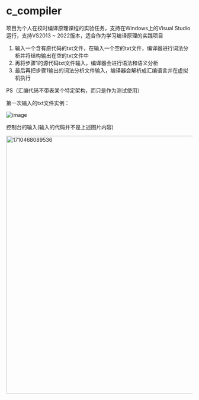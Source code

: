 # c_compiler
项目为个人在校时编译原理课程的实验任务，支持在Windows上的Visual Studio运行，支持VS2013 ~ 2022版本，适合作为学习编译原理的实践项目

1. 输入一个含有原代码的txt文件，在输入一个空的txt文件，编译器进行词法分析并将结构输出在空的txt文件中
2. 再将步骤1的源代码txt文件输入，编译器会进行语法和语义分析
3. 最后再把步骤1输出的词法分析文件输入，编译器会解析成汇编语言并在虚拟机执行
  
PS（汇编代码不带表某个特定架构，而只是作为测试使用）

第一次输入的txt文件实例：

![image](https://github.com/WlayRay/c_compiler/assets/152136925/b03bbf26-c393-49a6-9a49-11391cea562e)

控制台的输入(输入的代码并不是上述图片内容)

<img width="695" alt="1710468089536" src="https://github.com/WlayRay/c_compiler/assets/152136925/c0f6f875-cefe-4ed9-8fca-2df017dc8893">

